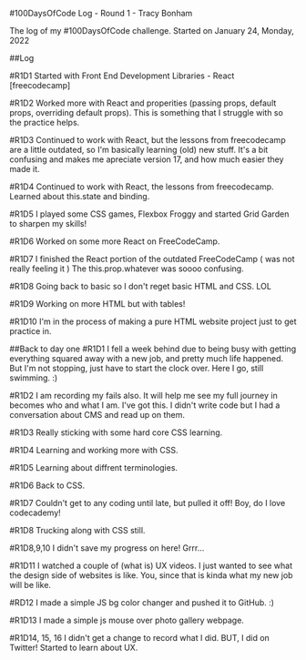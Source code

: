 #100DaysOfCode Log - Round 1 - Tracy Bonham

The log of my #100DaysOfCode challenge. Started on January 24, Monday, 2022

##Log


#R1D1
Started with Front End Development Libraries - React [freecodecamp]

#R1D2
Worked more with React and properities (passing props, default props, overriding default props). 
This is something that I struggle with so the practice helps.

#R1D3
Continued to work with React, but the lessons from freecodecamp are a little outdated, so I'm basically learning (old) new stuff. 
It's a bit confusing and makes me apreciate version 17, and how much easier they made it.

#R1D4
Continued to work with React, the lessons from freecodecamp. Learned about this.state and binding.

#R1D5
I played some CSS games, Flexbox Froggy and started Grid Garden to sharpen my skills!

#R1D6
Worked on some more React on FreeCodeCamp. 

#R1D7
I finished the React portion of the outdated FreeCodeCamp ( was not really feeling it ) The this.prop.whatever was soooo confusing.

#R1D8
Going back to basic so I don't reget basic HTML and CSS. LOL

#R1D9
Working on more HTML but with tables!


#R1D10
I'm in the process of making a pure HTML website project just to get practice in.

##Back to day one
#R1D1
I fell a week behind due to being busy with getting everything squared away with a new job, and pretty much life happened. But I'm not stopping, just have to start the clock over. Here I go, still swimming. :)

#R1D2
I am recording my fails also. It will help me see my full journey in becomes who and what I am. I've got this.
I didn't write code but I had a conversation about CMS and read up on them.

#R1D3
Really sticking with some hard core CSS learning.

#R1D4
Learning and working more with CSS.

#R1D5
Learning about diffrent terminologies.

#R1D6
Back to CSS.

#R1D7
Couldn't get to any coding until late, but pulled it off! Boy, do I love codecademy!

#R1D8
Trucking along with CSS still.

#R1D8,9,10
I didn't save my progress on here! Grrr...

#R1D11
I watched a couple of (what is) UX videos. I just wanted to see what the design side of websites is like. You, since that is kinda what my new job will be like.

#RD12
I made a simple JS bg color changer and pushed it to GitHub. :)

#R1D13
I made a simple js mouse over photo gallery webpage.

#R1D14, 15, 16
I didn't get a change to record what I did. BUT, I did on Twitter! Started to learn about UX.
